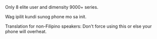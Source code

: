 Only 8 elite user and dimensity 9000+ series.


Wag ipilit kundi sunog phone mo sa init.

Translation for non-Filipino speakers:
Don't force using this or else your phone will overheat.